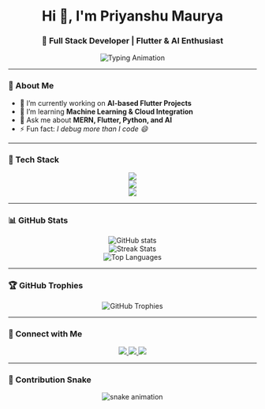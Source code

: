 <!-- Animated Header -->
<h1 align="center">Hi 👋, I'm Priyanshu Maurya</h1>
<h3 align="center">🚀 Full Stack Developer | Flutter & AI Enthusiast</h3>

<!-- Typing SVG Animation -->
<p align="center">
  <img src="https://readme-typing-svg.demolab.com?font=Fira+Code&weight=500&size=22&pause=1000&color=00F7FF&center=true&vCenter=true&width=600&lines=Full+Stack+Developer;Flutter+App+Developer;AI+%26+ML+Projects;MERN+Stack+Specialist" alt="Typing Animation" />
</p>

---

### 🌟 About Me
- 🔭 I’m currently working on **AI-based Flutter Projects**
- 🌱 I’m learning **Machine Learning & Cloud Integration**
- 💬 Ask me about **MERN, Flutter, Python, and AI**
- ⚡ Fun fact: *I debug more than I code 😄*

---

### 🧰 Tech Stack
<p align="center">
  <img src="https://skillicons.dev/icons?i=html,css,js,react,nextjs,flutter" />
  <br/>
  <img src="https://skillicons.dev/icons?i=nodejs,express,mongodb,python,java" />
  <br/>
  <img src="https://skillicons.dev/icons?i=git,github,vscode,figma,postman,aws" />
</p>

---

### 📊 GitHub Stats
<p align="center">
  <img src="https://github-readme-stats.vercel.app/api?username=PriyanshuMaurya&show_icons=true&theme=radical" alt="GitHub stats" />
  <br/>
  <img src="https://github-readme-streak-stats.herokuapp.com/?user=PriyanshuMaurya&theme=radical" alt="Streak Stats" />
  <br/>
  <img src="https://github-readme-stats.vercel.app/api/top-langs/?username=PriyanshuMaurya&layout=compact&theme=radical" alt="Top Languages" />
</p>

---

### 🏆 GitHub Trophies
<p align="center">
  <img src="https://github-profile-trophy.vercel.app/?username=PriyanshuMaurya&theme=radical&no-frame=false&no-bg=false&margin-w=4" alt="GitHub Trophies"/>
</p>

---

### 💬 Connect with Me
<p align="center">
  <a href="https://linkedin.com/in/priyanshumaurya" target="_blank">
    <img src="https://img.shields.io/badge/-LinkedIn-blue?style=for-the-badge&logo=linkedin">
  </a>
  <a href="mailto:priyanshumaurya@example.com" target="_blank">
    <img src="https://img.shields.io/badge/-Gmail-red?style=for-the-badge&logo=gmail">
  </a>
  <a href="https://github.com/PriyanshuMaurya" target="_blank">
    <img src="https://img.shields.io/badge/-GitHub-black?style=for-the-badge&logo=github">
  </a>
</p>

---

### 🐍 Contribution Snake
<p align="center">
  <img src="https://github.com/PriyanshuMaurya/PriyanshuMaurya/blob/output/snake.svg" alt="snake animation" />
</p>
